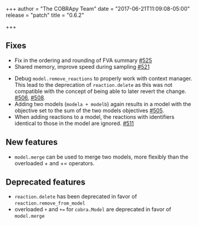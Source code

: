 +++
author = "The COBRApy Team"
date = "2017-06-21T11:09:08-05:00"
release = "patch"
title = "0.6.2"

+++

## Fixes

- Fix in the ordering and rounding of FVA summary
  [#525](https://github.com/opencobra/cobrapy/pull/525)
- Shared memory, improve speed during sampling
  [#521](https://github.com/opencobra/cobrapy/pull/521)
<!--more-->
- Debug `model.remove_reactions` to properly work with context manager.
  This lead to the deprecation of `reaction.delete` as this was not compatible
  with the concept of being able to later revert the change.
  [#506](https://github.com/opencobra/cobrapy/issues/506),
  [#508](https://github.com/opencobra/cobrapy/pull/508).
- Adding two models (`modela + modelb`) again results in a model with
  the objective set to the sum of the two models objectives
  [#505](https://github.com/opencobra/cobrapy/issues/505).
- When adding reactions to a model, the reactions with identifiers
  identical to those in the model are
  ignored. [#511](https://github.com/opencobra/cobrapy/issues/511)

## New features
- `model.merge` can be used to merge two models, more flexibly than
  the overloaded + and += operators.

## Deprecated features

- `reaction.delete` has been deprecated in favor of `reaction.remove_from_model`
- overloaded `+` and `+=` for `cobra.Model` are deprecated in favor of
  `model.merge`

